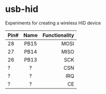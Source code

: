 # usb-hid
Experiments for creating a wireless HID device

| Pin#     |      Name     | Functionality |
|----------|:-------------:|--------------:|
| 28 | PB15 | MOSI      |
| 27 |  PB14  |    MISO      |
| 26 | PB13 |  SCK   |
| ? | ? | CSN |
| ? | ? | IRQ |
| ? | ? | CE |
